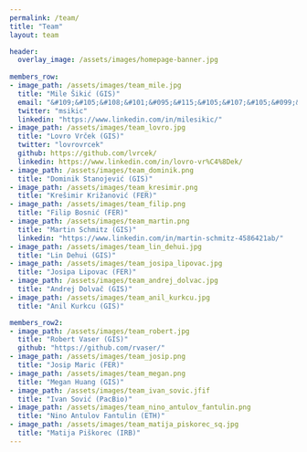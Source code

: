 ```yaml
---
permalink: /team/
title: "Team"
layout: team

header:
  overlay_image: /assets/images/homepage-banner.jpg
  
members_row:
- image_path: /assets/images/team_mile.jpg
  title: "Mile Šikić (GIS)"
  email: "&#109;&#105;&#108;&#101;&#095;&#115;&#105;&#107;&#105;&#099;&#064;&#103;&#105;&#115;&#046;&#097;&#045;&#115;&#116;&#097;&#114;&#046;&#101;&#100;&#117;&#046;&#115;&#103;"
  twitter: "msikic"
  linkedin: "https://www.linkedin.com/in/milesikic/"
- image_path: /assets/images/team_lovro.jpg
  title: "Lovro Vrček (GIS)"
  twitter: "lovrovrcek"
  github: https://github.com/lvrcek/
  linkedin: https://www.linkedin.com/in/lovro-vr%C4%8Dek/
- image_path: /assets/images/team_dominik.png
  title: "Dominik Stanojević (GIS)"
- image_path: /assets/images/team_kresimir.png
  title: "Krešimir Križanović (FER)"
- image_path: /assets/images/team_filip.png
  title: "Filip Bosnić (FER)"
- image_path: /assets/images/team_martin.png
  title: "Martin Schmitz (GIS)"
  linkedin: "https://www.linkedin.com/in/martin-schmitz-4586421ab/"
- image_path: /assets/images/team_lin_dehui.jpg
  title: "Lin Dehui (GIS)"   
- image_path: /assets/images/team_josipa_lipovac.jpg
  title: "Josipa Lipovac (FER)" 
- image_path: /assets/images/team_andrej_dolvac.jpg
  title: "Andrej Dolvač (GIS)"
- image_path: /assets/images/team_anil_kurkcu.jpg
  title: "Anil Kurkcu (GIS)"

members_row2:
- image_path: /assets/images/team_robert.jpg
  title: "Robert Vaser (GIS)"
  github: "https://github.com/rvaser/"
- image_path: /assets/images/team_josip.png
  title: "Josip Maric (FER)"
- image_path: /assets/images/team_megan.png
  title: "Megan Huang (GIS)"
- image_path: /assets/images/team_ivan_sovic.jfif
  title: "Ivan Sović (PacBio)"
- image_path: /assets/images/team_nino_antulov_fantulin.png
  title: "Nino Antulov Fantulin (ETH)"
- image_path: /assets/images/team_matija_piskorec_sq.jpg
  title: "Matija Piškorec (IRB)"
---
```


